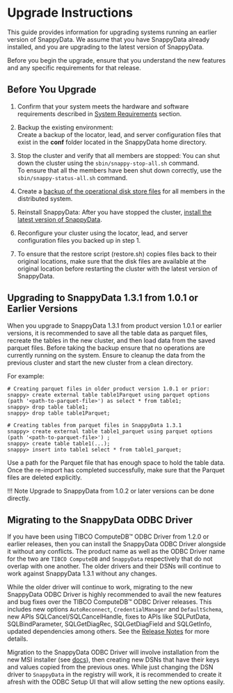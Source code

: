 # Upgrade Instructions

This guide provides information for upgrading systems running an earlier version of SnappyData. We assume that you have SnappyData already installed, and you are upgrading to the latest version of SnappyData.

Before you begin the upgrade, ensure that you understand the new features and any specific requirements for that release.

## Before You Upgrade

1. Confirm that your system meets the hardware and software requirements described in [System Requirements](../install/system_requirements.md) section.

2. Backup the existing environment: </br>Create a backup of the locator, lead, and server configuration files that exist in the **conf** folder located in the SnappyData home directory.

3. Stop the cluster and verify that all members are stopped: You can shut down the cluster using the `sbin/snappy-stop-all.sh` command. </br>To ensure that all the members have been shut down correctly, use the `sbin/snappy-status-all.sh` command.

4. Create a [backup of the operational disk store files](../reference/command_line_utilities/store-backup.md) for all members in the distributed system.

5. Reinstall SnappyData: After you have stopped the cluster, [install the latest version of SnappyData](../install/index.md).

6. Reconfigure your cluster using the locator, lead, and server configuration files you backed up in step 1.

7. To ensure that the restore script (restore.sh) copies files back to their original locations, make sure that the disk files are available at the original location before restarting the cluster with the latest version of SnappyData.

## Upgrading to SnappyData 1.3.1 from 1.0.1 or Earlier Versions

When you upgrade to SnappyData 1.3.1 from product version 1.0.1 or earlier versions, it is recommended to save all the table data as parquet files, recreate the tables in the new cluster, and then load data from the saved parquet files. Before taking the backup ensure that no operations are currently running on the system. Ensure to cleanup the data from the previous cluster and start the new cluster from a clean directory.

For example:

```
# Creating parquet files in older product version 1.0.1 or prior:
snappy> create external table table1Parquet using parquet options (path '<path-to-parquet-file>') as select * from table1;
snappy> drop table table1;
snappy> drop table table1Parquet;

# Creating tables from parquet files in SnappyData 1.3.1
snappy> create external table table1_parquet using parquet options (path '<path-to-parquet-file>') ;
snappy> create table table1(...);
snappy> insert into table1 select * from table1_parquet;
```
Use a path for the Parquet file that has enough space to hold the table data. Once the re-import has completed successfully, make sure that the Parquet files are deleted explicitly.

!!! Note
	Upgrade to SnappyData from 1.0.2 or later versions can be done directly. 


## Migrating to the SnappyData ODBC Driver

If you have been using TIBCO ComputeDB™ ODBC Driver from 1.2.0 or earlier releases, then you can install the
SnappyData ODBC Driver alongside it without any conflicts. The product name as well as the ODBC Driver name
for the two are `TIBCO ComputeDB` and `SnappyData` respectively that do not overlap with one another.
The older drivers and their DSNs will continue to work against SnappyData 1.3.1 without any changes.

While the older driver will continue to work, migrating to the new SnappyData ODBC Driver is highly recommended
to avail the new features and bug fixes over the TIBCO ComputeDB™ ODBC Driver releases. This includes new options
`AutoReconnect`, `CredentialManager` and `DefaultSchema`, new APIs SQLCancel/SQLCancelHandle,
fixes to APIs like SQLPutData, SQLBindParameter, SQLGetDiagRec, SQLGetDiagField and SQLGetInfo, updated dependencies
among others. See the [Release Notes](../release_notes/release_notes.md#odbc-changes) for more details.

Migration to the SnappyData ODBC Driver will involve installation from the new MSI installer
(see [docs](../howto/connect_using_odbc_driver.md)), then creating new DSNs that have their keys and values
copied from the previous ones. While just changing the DSN driver to `SnappyData` in the registry will work,
it is recommended to create it afresh with the ODBC Setup UI that will allow setting the new options easily.
